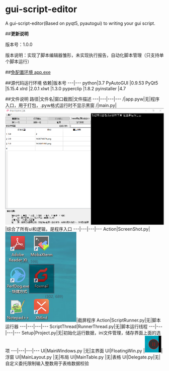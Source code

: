 # gui-script-editor
A gui-script-editor(Based on pyqt5, pyautogui) to writing your gui script.

##**更新说明**

版本号：1.0.0

版本说明：实现了脚本编辑器雏形，未实现执行报告，自动化脚本管理（只支持单个脚本运行）

##[免配置环境
app.exe](https://github.com/user-dahai/gui-script-editor/releases)

##源代码运行环境
依赖|版本号
---|---
python|3.7
PyAutoGUI                       |0.9.53
PyQt5                           |5.15.4
xlrd                            |2.0.1
xlwt                            |1.3.0
pyperclip                       |1.8.2
pyinstaller                     |4.7



##文件说明
路径|文件名|窗口截图|文件描述
---|---|---|---
/|app.pyw|无|程序入口，用于打包，.pyw格式运行时不显示黑窗
/|main.py|![主窗口](images/Main.png)|综合了所有ui和逻辑，是程序入口
---|---|---|---
Action|ScreenShot.py|![主窗口](images/ScreenShot.png)|截屏程序
Action|ScriptRunner.py|无|脚本运行器
---|---|---|---
ScriptThread|RunnerThread.py|无|脚本运行线程
---|---|---|---
Setup|Project.py|无|初始化运行数据，ini文件管理，储存界面上面的选项
---|---|---|---
UI|MainWindows.py |无|主界面
UI|FloatingWin.py |![主窗口](images/float.png)|浮窗
UI|MainLayout.py |无|布局
UI|MainTable.py |无|表格
UI|Delegate.py|无|自定义委托限制输入整数用于表格数据校验
